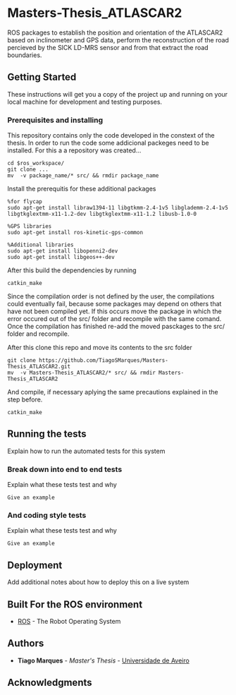 # Masters-Thesis_ATLASCAR2

<!-- One Paragraph of project description goes here -->
ROS packages to establish the position and orientation of the ATLASCAR2 based on inclinometer and GPS data, perform the reconstruction of the road percieved by the SICK LD-MRS sensor and from that extract the road boundaries.

## Getting Started

These instructions will get you a copy of the project up and running on your local machine for development and testing purposes.

### Prerequisites and installing 

This repository contains only the code developed in the constext of the thesis. In order to run the code some addicional packeges need to be installed. For this a a repository was created...


```
cd $ros_workspace/
git clone ...
mv  -v package_name/* src/ && rmdir package_name
```
Install the prerequitis for these additional packages

```
%for flycap
sudo apt-get install libraw1394-11 libgtkmm-2.4-1v5 libglademm-2.4-1v5 libgtkglextmm-x11-1.2-dev libgtkglextmm-x11-1.2 libusb-1.0-0

%GPS libraries
sudo apt-get install ros-kinetic-gps-common 

%Additional libraries
sudo apt-get install libopenni2-dev 
sudo apt-get install libgeos++-dev

```

After this build the dependencies by running


```
catkin_make
```
Since the compilation order is not defined by the user, the compilations could eventually fail, because some packages may depend on others that have not been compiled yet. If this occurs move the package in which the error occured out of the src/ folder and recompile with the same comand.
Once the compilation has finished re-add the moved pasckages to the src/ folder and recompile.

After this clone this repo and move its contents to the src folder

```
git clone https://github.com/TiagoSMarques/Masters-Thesis_ATLASCAR2.git
mv  -v Masters-Thesis_ATLASCAR2/* src/ && rmdir Masters-Thesis_ATLASCAR2

```
And compile, if necessary aplying the same precautions explained in the step before.

```
catkin_make
```

<!-- ### Installing

A step by step series of examples that tell you how to get a development env running.

```

```

And repeat

```
until finished
```

End with an example of getting some data out of the system or using it for a little demo -->

## Running the tests

Explain how to run the automated tests for this system

### Break down into end to end tests

Explain what these tests test and why

```
Give an example
```

### And coding style tests

Explain what these tests test and why

```
Give an example
```

## Deployment

Add additional notes about how to deploy this on a live system



## Built For the ROS environment

* [ROS](hthttp://www.ros.org/about-ros/) - The Robot Operating System

## Authors

* **Tiago Marques** - *Master's Thesis* - [Universidade de Aveiro](https://github.com/TiagoSMarques)

<!-- See also the list of [contributors](https://github.com/your/project/contributors) who participated in this project. -->

<!-- ## License

This project is licensed under the MIT License - see the [LICENSE.md](LICENSE.md) file for details -->

## Acknowledgments

<!-- * Hat tip to anyone whose code was used
* Inspiration
* etc -->
